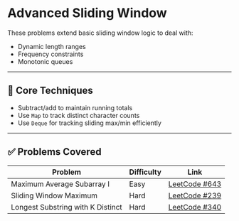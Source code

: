 # Advanced Sliding Window

These problems extend basic sliding window logic to deal with:
- Dynamic length ranges
- Frequency constraints
- Monotonic queues

---

## 🧠 Core Techniques

- Subtract/add to maintain running totals
- Use `Map` to track distinct character counts
- Use `Deque` for tracking sliding max/min efficiently

---

## ✅ Problems Covered

| Problem | Difficulty | Link |
|--------|------------|------|
| Maximum Average Subarray I | Easy | [LeetCode #643](https://leetcode.com/problems/maximum-average-subarray-i/) |
| Sliding Window Maximum | Hard | [LeetCode #239](https://leetcode.com/problems/sliding-window-maximum/) |
| Longest Substring with K Distinct | Hard | [LeetCode #340](https://leetcode.com/problems/longest-substring-with-at-most-k-distinct-characters/) |
